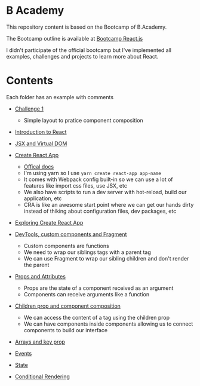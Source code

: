 # B Academy

This repository content is based on the Bootcamp of B.Academy.

The Bootcamp outline is available at [Bootcamp React.js](https://fdaciuk.notion.site/Bootcamp-React-js-B-Academy-04beed6c0dda4b79a28709b0f4cf6042)

I didn't participate of the official bootcamp but I've implemented all examples, challenges and projects to learn more about React.

# Contents

Each folder has an example with comments

* [Challenge 1](/challenges/challenge-01)
  * Simple layout to pratice component composition

* [Introduction to React](/01)
* [JSX and Virtual DOM](/02)
* [Create React App](/03)
  * [Offical docs](https://create-react-app.dev/)
  * I'm using yarn so I use `yarn create react-app app-name`
  * It comes with Webpack config built-in so we can use a lot of features like import css files, use JSX, etc
  * We also have scripts to run a dev server with hot-reload, build our application, etc
  * CRA is like an awesome start point where we can get our hands dirty instead of thiking about configuration files, dev packages, etc
* [Exploring Create React App](/04)
* [DevTools, custom components and Fragment](/05)
  * Custom components are functions
  * We need to wrap our siblings tags with a parent tag
  * We can use Fragment to wrap our sibling children and don't render the parent
* [Props and Attributes](/06)
  * Props are the state of a component received as an argument
  * Components can receive arguments like a function
* [Children prop and component composition](/07)
  * We can access the content of a tag using the children prop
  * We can have components inside components allowing us to connect components to build our interface
* [Arrays and key prop](/08)
* [Events](/09)
* [State](/10)
* [Conditional Rendering](/11)
